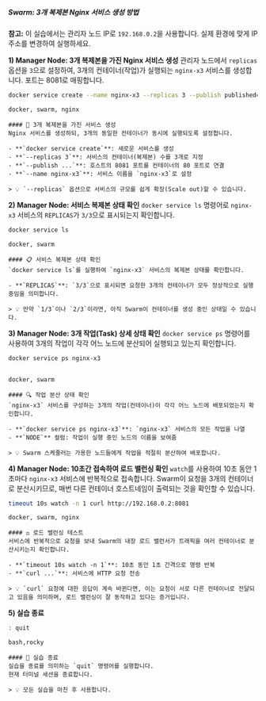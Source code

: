 ##### Swarm: 3개 복제본 Nginx 서비스 생성 방법 #####

**참고:** 이 실습에서는 관리자 노드 IP로 `192.168.0.2`을 사용합니다. 실제 환경에 맞게 IP 주소를 변경하여 실행하세요.

**1) Manager Node: 3개 복제본을 가진 Nginx 서비스 생성**
관리자 노드에서 `replicas` 옵션을 `3`으로 설정하여, 3개의 컨테이너(작업)가 실행되는 `nginx-x3` 서비스를 생성합니다. 포트는 8081로 매핑합니다.

```bash
docker service create --name nginx-x3 --replicas 3 --publish published=8081,target=80 nginx:latest
```

```tech
docker, swarm, nginx
```

```desc
#### 🚀 3개 복제본을 가진 서비스 생성
Nginx 서비스를 생성하되, 3개의 동일한 컨테이너가 동시에 실행되도록 설정합니다.

- **`docker service create`**: 새로운 서비스를 생성
- **`--replicas 3`**: 서비스의 컨테이너(복제본) 수를 3개로 지정
- **`--publish ...`**: 호스트의 8081 포트를 컨테이너의 80 포트로 연결
- **`--name nginx-x3`**: 서비스 이름을 `nginx-x3`로 설정

> 💡 `--replicas` 옵션으로 서비스의 규모를 쉽게 확장(Scale out)할 수 있습니다.
```

**2) Manager Node: 서비스 복제본 상태 확인**
`docker service ls` 명령어로 `nginx-x3` 서비스의 `REPLICAS`가 `3/3`으로 표시되는지 확인합니다.

```bash
docker service ls
```

```tech
docker, swarm
```

```desc
#### 📋 서비스 복제본 상태 확인
`docker service ls`를 실행하여 `nginx-x3` 서비스의 복제본 상태를 확인합니다.

- **`REPLICAS`**: `3/3`으로 표시되면 요청한 3개의 컨테이너가 모두 정상적으로 실행 중임을 의미합니다.

> 💡 만약 `1/3`이나 `2/3`이라면, 아직 Swarm이 컨테이너를 생성 중인 상태일 수 있습니다.
```

**3) Manager Node: 3개 작업(Task) 상세 상태 확인**
`docker service ps` 명령어를 사용하여 3개의 작업이 각각 어느 노드에 분산되어 실행되고 있는지 확인합니다.

```bash
docker service ps nginx-x3
```
```no-err-check
```
```tech
docker, swarm
```

```desc
#### 🔍 작업 분산 상태 확인
`nginx-x3` 서비스를 구성하는 3개의 작업(컨테이너)이 각각 어느 노드에 배포되었는지 확인합니다.

- **`docker service ps nginx-x3`**: `nginx-x3` 서비스의 모든 작업을 나열
- **`NODE`** 컬럼: 작업이 실행 중인 노드의 이름을 보여줌

> 💡 Swarm 스케줄러는 가용한 노드들에게 작업을 적절히 분산하여 배포합니다.
```

**4) Manager Node: 10초간 접속하여 로드 밸런싱 확인**
`watch`를 사용하여 10초 동안 1초마다 `nginx-x3` 서비스에 반복적으로 접속합니다. Swarm이 요청을 3개의 컨테이너로 분산시키므로, 매번 다른 컨테이너 호스트네임이 출력되는 것을 확인할 수 있습니다.

```bash
timeout 10s watch -n 1 curl http://192.168.0.2:8081
```

```tech
docker, swarm, nginx
```

```desc
#### ⚖️ 로드 밸런싱 테스트
서비스에 반복적으로 요청을 보내 Swarm의 내장 로드 밸런서가 트래픽을 여러 컨테이너로 분산시키는지 확인합니다.

- **`timeout 10s watch -n 1`**: 10초 동안 1초 간격으로 명령 반복
- **`curl ...`**: 서비스에 HTTP 요청 전송

> 💡 `curl` 요청에 대한 응답이 계속 바뀐다면, 이는 요청이 서로 다른 컨테이너로 전달되고 있음을 의미하며, 로드 밸런싱이 잘 동작하고 있다는 증거입니다.
```

**5) 실습 종료**

```bash
: quit
```

```tech
bash,rocky
```

```desc
#### 👋 실습 종료
실습을 종료를 의미하는 `quit` 명령어를 실행합니다.
현재 터미널 세션을 종료합니다.

> 💡 모든 실습을 마친 후 사용합니다.
```